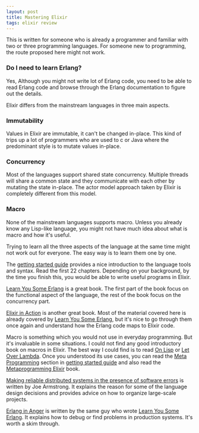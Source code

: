 ```yaml
---
layout: post
title: Mastering Elixir
tags: elixir review
---
```


This is written for someone who is already a programmer and familiar
with two or three programming languages. For someone new to
programming, the route proposed here might not work.

### Do I need to learn Erlang?

Yes, Although you might not write lot of Erlang code, you need to be
able to read Erlang code and browse through the Erlang documentation
to figure out the details.


Elixir differs from the mainstream languages in three main aspects.

### Immutability

Values in Elixir are immutable, it can't be changed in-place. This kind
of trips up a lot of programmers who are used to c or Java where the
predominant style is to mutate values in-place.

### Concurrency

Most of the languages support shared state concurrency. Multiple
threads will share a common state and they communicate with each other
by mutating the state in-place. The actor model approach taken by Elixir is
completely different from this model.

### Macro

None of the mainstream languages supports macro. Unless you already
know any Lisp-like language, you might not have much idea about what
is macro and how it's useful.


Trying to learn all the three aspects of the language at the same time
might not work out for everyone. The easy way is to learn them one by
one.

The
[getting started guide](http://elixir-lang.github.io/getting-started/introduction.html)
provides a nice introduction to the language tools and syntax. Read
the first 22 chapters. Depending on your background, by the time you
finish this, you would be able to write useful programs in Elixir.

[Learn You Some Erlang](http://learnyousomeerlang.com/) is a great
book. The first part of the book focus on the functional aspect of the
language, the rest of the book focus on the concurrency part.

[Elixir in Action](https://www.manning.com/books/elixir-in-action) is
another great book. Most of the material covered here is already
covered by [Learn You Some Erlang](http://learnyousomeerlang.com/), but it's nice to go through them
once again and understand how the Erlang code maps to Elixir code.

Macro is something which you would not use in everyday
programming. But it's invaluable in some situations. I could not find
any good introductory book on macros in Elixir. The best way I could find is to
read [On Lisp](http://www.paulgraham.com/onlisp.html) or
[Let Over Lambda](https://letoverlambda.com/). Once you understood
its use cases, you can read the
[Meta Programming](http://elixir-lang.github.io/getting-started/meta/quote-and-unquote.html)
section in
[getting started guide](http://elixir-lang.github.io/getting-started/introduction.html)
and also read
the
[Metaprogramming Elixir](https://pragprog.com/book/cmelixir/metaprogramming-elixir) book.

[Making reliable distributed systems in the presence of software errors](http://erlang.org/download/armstrong_thesis_2003.pdf)
is written by Joe Armstrong. It explains the reason for some of the
language design decisions and provides advice on how to organize large-scale projects.

[Erlang in Anger](https://www.erlang-in-anger.com/) is written by the
same guy who wrote
[Learn You Some Erlang](http://learnyousomeerlang.com/). It explains
how to debug or find problems in production systems. It's worth a skim
through.
